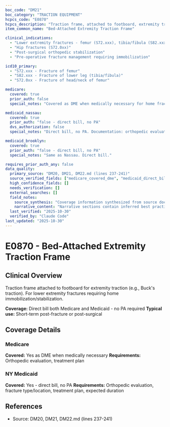 ```yaml
---
boc_code: "DM21"
boc_category: "TRACTION EQUIPMENT"
hcpcs_code: "E0870"
hcpcs_description: "Traction frame, attached to footboard, extremity traction (e.g., Buck's)"
item_common_name: "Bed-Attached Extremity Traction Frame"

clinical_indications:
  - "Lower extremity fractures - femur (S72.xxx), tibia/fibula (S82.xxx)"
  - "Hip fractures (S72.0xx)"
  - "Post-surgical orthopedic stabilization"
  - "Pre-operative fracture management requiring immobilization"

icd10_primary:
  - "S72.xxx - Fracture of femur"
  - "S82.xxx - Fracture of lower leg (tibia/fibula)"
  - "S72.0xx - Fracture of head/neck of femur"

medicare:
  covered: true
  prior_auth: false
  special_notes: "Covered as DME when medically necessary for home fracture management. Orthopedic evaluation and treatment plan required. Typically short-term use."

medicaid_nassau:
  covered: true
  prior_auth: "false - direct bill, no PA"
  dvs_authorization: false
  special_notes: "Direct bill, no PA. Documentation: orthopedic evaluation, fracture type/location, treatment plan, expected duration. Typically short-term use."

medicaid_brooklyn:
  covered: true
  prior_auth: "false - direct bill, no PA"
  special_notes: "Same as Nassau. Direct bill."

requires_prior_auth_any: false
data_quality:
  primary_source: "DM20, DM21, DM22.md (lines 237-241)"
  source_verified_fields: ["medicare_covered_dme", "medicaid_direct_bill_no_pa", "orthopedic_evaluation", "fracture_type_location", "typically_short_term"]
  high_confidence_fields: []
  needs_verification: []
  external_searches: []
  field_notes:
    source_synthesis: "Coverage information synthesized from source document"
    narrative_content: "Narrative sections contain inferred best practices and typical coverage patterns"
  last_verified: "2025-10-30"
  verified_by: "Claude Code"
last_updated: "2025-10-30"
---
```


# E0870 - Bed-Attached Extremity Traction Frame

## Clinical Overview
Traction frame attached to footboard for extremity traction (e.g., Buck's traction). For lower extremity fractures requiring home immobilization/stabilization.

**Coverage:** Direct bill both Medicare and Medicaid - no PA required
**Typical use:** Short-term post-fracture or post-surgical

## Coverage Details

### Medicare
**Covered:** Yes as DME when medically necessary
**Requirements:** Orthopedic evaluation, treatment plan

### NY Medicaid
**Covered:** Yes - direct bill, no PA
**Requirements:** Orthopedic evaluation, fracture type/location, treatment plan, expected duration

## References
- Source: DM20, DM21, DM22.md (lines 237-241)
